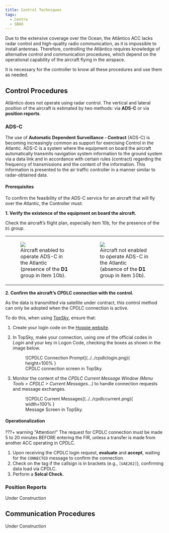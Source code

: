 ```yaml
---
title: Control Techniques
tags:
  - Centro
  - SBAO
---
```


Due to the extensive coverage over the Ocean, the Atlântico ACC lacks radar control and high-quality radio communication, as it is impossible to install antennas. Therefore, controlling the Atlântico requires knowledge of alternative control and communication procedures, which depend on the operational capability of the aircraft flying in the airspace.

It is necessary for the controller to know all these procedures and use them as needed.

## Control Procedures

Atlântico does not operate using radar control. The vertical and lateral position of the aircraft is estimated by two methods: via **ADS-C** or via **position reports**.

### ADS-C

The use of **Automatic Dependent Surveillance - Contract** (ADS-C) is becoming increasingly common as support for exercising Control in the Atlantic. ADS-C is a system where the equipment on board the aircraft automatically transmits navigation system information to the ground system via a data link and in accordance with certain rules (contract) regarding the frequency of transmissions and the content of the information. This information is presented to the air traffic controller in a manner similar to radar-obtained data.

#### Prerequisites

To confirm the feasibility of the ADS-C service for an aircraft that will fly over the Atlantic, the Controller must:

**1. Verify the existence of the equipment on board the aircraft.**

Check the aircraft’s flight plan, especially item 10b, for the presence of the `D1` group.

<table>
<tr>
<td>
<figure markdown="span">
    <img src="../../adsc1.png"/>
    <figcaption>Aircraft enabled to operate ADS-C in the Atlantic (presence of the <b>D1</b> group in item 10b).</figcaption>
</figure>
</td>
<td>
<figure markdown="span">
    <img src="../../adsc2.png"/>
    <figcaption>Aircraft not enabled to operate ADS-C in the Atlantic (absence of the <b>D1</b> group in item 10b).</figcaption>
</figure>
</td>
</tr>
</table>

**2. Confirm the aircraft’s CPDLC connection with the control.**

As the data is transmitted via satellite under contract, this control method can only be adopted when the CPDLC connection is active.

To do this, when using [TopSky](https://forum.vatsim-scandinavia.org/d/34-topsky-plugin-241), ensure that:

 1. Create your login code on the [Hoppie website](https://www.hoppie.nl/acars). 
 2. In TopSky, make your connection, using one of the official codes in *Login* and your key in Logon Code, checking the boxes as shown in the image below.

    <figure markdown="span">
        ![CPDLC Connection Prompt](../../cpdlclogin.png){ height=100% }
        <figcaption>CPDLC connection screen in TopSky.</figcaption>
    </figure>

 3. Monitor the content of the *CPDLC Current Message Window* *(Menu Tools > CPDLC > Current Messages...)* to handle connection requests and message exchanges.
    
    <figure markdown="span">
        ![CPDLC Current Messages](../../cpdlccurrent.png){ width=100% }
        <figcaption>Message Screen in TopSky.</figcaption>
    </figure>

#### Operationalization

???+ warning "Attention!"
    The request for CPDLC connection must be made 5 to 20 minutes BEFORE entering the FIR, unless a transfer is made from another ACC operating in CPDLC.

1. Upon receiving the CPDLC login request, **evaluate** and **accept**, waiting for the `CONNECTED` message to confirm the connection.
2. Check on the tag if the callsign is in brackets (e.g., `[UAE262]`), confirming data load via CPDLC.
3. Perform a **Selcal Check.**


### Position Reports

Under Construction

## Communication Procedures

Under Construction



<!-- - Centro Atlântico / Atlântico Center
- CPDLC AVBL IN [SBAO] / ADS-C SIMUL / RADAR NOT AVBL / Oceanic Clearance not required
- When ADC-C is not available, position reports are mandatory and shall include: waypoint you're passing now, time when you passed it, flight level and mach speed, next waypoint and ETA and the following waypoint.

- Hello. You're bound to enter SBAO FIR. Please, on initial contact, perform a position report. If you'd like to simulate ADS-C, login to SBAO on CPDLC. Thanks a lot. -->

<!-- <AEA122>
DAKAP ----- 2208Z FL390 .84
VAMUS 2232Z 2232Z FL390 .84
MOTBU 2256Z 2256Z FL390 .84
MOVGA 2312Z
AMDOL -->